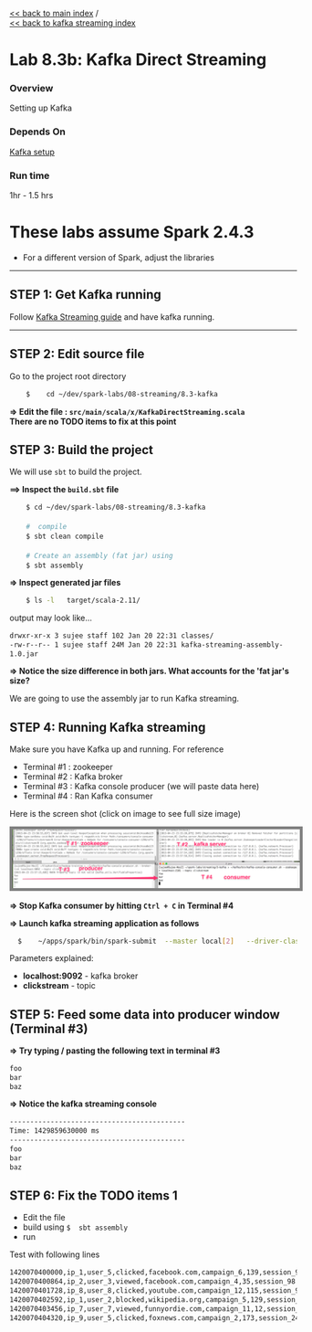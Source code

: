 <link rel='stylesheet' href='../../assets/css/main.css'/>

[<< back to main index](../../README.md)  /  
[<< back to kafka streaming index](README.md)  

# Lab 8.3b: Kafka Direct Streaming

### Overview
Setting up Kafka

### Depends On
[Kafka setup](1-kafka-setup.md)

### Run time
1hr - 1.5 hrs
# These labs assume Spark  2.4.3
* For a different version of Spark, adjust the libraries

-----------------------------
STEP 1: Get Kafka running
-----------------------------
Follow [Kafka Streaming guide](1-kafka-setup.md) and have kafka running.

---------------------
STEP 2: Edit source file
---------------------
Go to the project root directory
```bash
    $    cd ~/dev/spark-labs/08-streaming/8.3-kafka
```

**=> Edit the file : `src/main/scala/x/KafkaDirectStreaming.scala`**  
**There are no TODO items to fix at this point**

## STEP 3: Build the project
We will use `sbt` to build the project.  

**==> Inspect the `build.sbt` file**
```bash
    $ cd ~/dev/spark-labs/08-streaming/8.3-kafka

    #  compile
    $ sbt clean compile

    # Create an assembly (fat jar) using
    $ sbt assembly
```

**=> Inspect generated jar files**
```bash
    $ ls -l   target/scala-2.11/
```

output may look like...
```console
drwxr-xr-x 3 sujee staff 102 Jan 20 22:31 classes/
-rw-r--r-- 1 sujee staff 24M Jan 20 22:31 kafka-streaming-assembly-1.0.jar
```

**=> Notice the size difference in both jars.  What accounts for the 'fat jar's size?**   

We are going to use the assembly jar to run Kafka streaming.

## STEP 4: Running Kafka streaming
Make sure you have Kafka up and running.  For reference
* Terminal #1  : zookeeper
* Terminal #2  : Kafka broker
* Terminal #3  : Kafka console producer (we will paste data here)
* Terminal #4  : Ran Kafka consumer

Here is the screen shot (click on image to see full size image)

<a href="../../assets/images/8.3a-streaming-small.png"><img src="../../assets/images/8.3a-streaming-small.png" style="border: 5px solid grey; max-width:100%;"/></a>


**=> Stop Kafka consumer by hitting `Ctrl + C` in Terminal #4**  

**=> Launch kafka streaming application as follows**  
```bash
  $    ~/apps/spark/bin/spark-submit  --master local[2]   --driver-class-path logging/  --class x.KafkaDirectStreaming  target/scala-2.11/kafka-streaming-assembly-1.0.jar  localhost:9092  clickstream
```

Parameters explained:
* **localhost:9092**   - kafka broker
* **clickstream** - topic

## STEP 5: Feed some data into producer window (Terminal #3)
**=> Try typing / pasting the following text in terminal #3**  
```
foo
bar
baz
```

**=> Notice the kafka streaming console**  
```console
-------------------------------------------
Time: 1429859630000 ms
-------------------------------------------
foo
bar
baz
```


## STEP 6: Fix the TODO items 1

* Edit the file
* build using `$  sbt assembly`
* run

Test with following lines
```
1420070400000,ip_1,user_5,clicked,facebook.com,campaign_6,139,session_98
1420070400864,ip_2,user_3,viewed,facebook.com,campaign_4,35,session_98
1420070401728,ip_8,user_8,clicked,youtube.com,campaign_12,115,session_92
1420070402592,ip_1,user_2,blocked,wikipedia.org,campaign_5,129,session_91
1420070403456,ip_7,user_7,viewed,funnyordie.com,campaign_11,12,session_13
1420070404320,ip_9,user_5,clicked,foxnews.com,campaign_2,173,session_24
```
